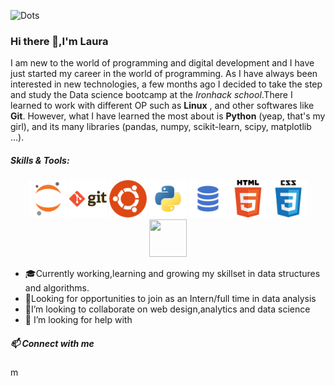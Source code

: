 ![Dots]( https://ih1.redbubble.net/image.385255325.4782/pp,840x830-pad,1000x1000,f8f8f8.u4.jpg)

### Hi there 👋,I'm Laura

I am new to the world of programming and digital development and I have just started my career in the world of programming.
As I have always been interested in new technologies, a few months ago I decided to take the step and study the Data science bootcamp at the *Ironhack school*.There I learned to work with different OP such as **Linux** , and other softwares like **Git**. However, what I have learned the most about is **Python** (yeap, that's my girl), and its many libraries (pandas, numpy, scikit-learn, scipy, matplotlib ...).
##### Skills & Tools:

<p align=center>
<img height="60" width="60" src="https://raw.githubusercontent.com/github/explore/80688e429a7d4ef2fca1e82350fe8e3517d3494d/topics/jupyter-notebook/jupyter-notebook.png "/>     <img height="60" width="60" src="https://raw.githubusercontent.com/github/explore/80688e429a7d4ef2fca1e82350fe8e3517d3494d/topics/git/git.png "/>     <img height="60" width="60" src="https://raw.githubusercontent.com/github/explore/80688e429a7d4ef2fca1e82350fe8e3517d3494d/topics/ubuntu/ubuntu.png"/>     <img height="60" width="60" src="https://raw.githubusercontent.com/github/explore/80688e429a7d4ef2fca1e82350fe8e3517d3494d/topics/python/python.png "/>
<img height="60" width="60" src="https://raw.githubusercontent.com/github/explore/80688e429a7d4ef2fca1e82350fe8e3517d3494d/topics/sql/sql.png "/>
<img height="60" width="60" src="https://raw.githubusercontent.com/github/explore/80688e429a7d4ef2fca1e82350fe8e3517d3494d/topics/html/html.png "/>
<img height="60" width="60" src="https://raw.githubusercontent.com/github/explore/80688e429a7d4ef2fca1e82350fe8e3517d3494d/topics/css/css.png "/>
<img height="60" width="60" src="https://cdn.icon-icons.com/icons2/2107/PNG/512/file_type_vscode_icon_130084.png"/>
</p>

- :mortar_board:Currently working,learning and growing my skillset in data structures and algorithms.
- :raising_hand:Looking for opportunities to join as an Intern/full time in data analysis
- :raised_hands:I’m looking to collaborate on web design,analytics and data science
- 🤔 I’m looking for help with 


##### :mailbox: Connect with me
<!--
**LBM100/LBM100** is a ✨ _special_ ✨ repository because its `README.md` (this file) appears on your GitHub profile.

Here are some ideas to get you started:

- 🔭 I’m currently working on ...
- 🌱 I’m currently learning ...
- 👯 I’m looking to collaborate on ...
- 🤔 I’m looking for help with ...
- 💬 Ask me about ...
- 📫 How to reach me: ...
- 😄 Pronouns: ...
- ⚡ Fun fact: ...
-->
m
